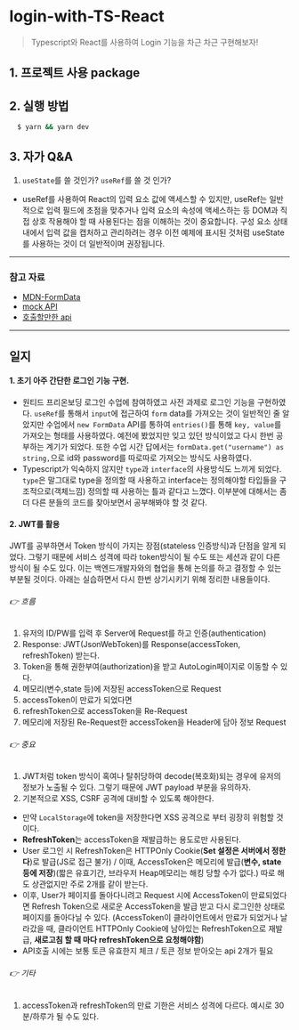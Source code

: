 # login-with-TS-React

> Typescript와 React를 사용하여 Login 기능을 차근 차근 구현해보자!

## 1. 프로젝트 사용 package

## 2. 실행 방법

```bash
  $ yarn && yarn dev
```

## 3. 자가 Q&A

1. `useState`를 쓸 것인가? `useRef`를 쓸 것 인가?

- useRef를 사용하여 React의 입력 요소 값에 액세스할 수 있지만, useRef는 일반적으로 입력 필드에 초점을 맞추거나 입력 요소의 속성에 액세스하는 등 DOM과 직접 상호 작용해야 할 때 사용된다는 점을 이해하는 것이 중요합니다. 구성 요소 상태 내에서 입력 값을 캡처하고 관리하려는 경우 이전 예제에 표시된 것처럼 useState를 사용하는 것이 더 일반적이며 권장됩니다.

---

### 참고 자료

- [MDN-FormData](https://developer.mozilla.org/en-US/docs/Web/API/FormData)
- [mock API](https://mockapi.io/)
- [호출할만한 api](https://64f732e69d775408495348ae.mockapi.io/api/v1/authmock)

---

## 일지

#### 1. 초기 아주 간단한 로그인 기능 구현.

- 원티드 프리온보딩 로그인 수업에 참여하였고 사전 과제로 로그인 기능을 구현하였다.
  `useRef`를 통해서 `input`에 접근하여 `form` data를 가져오는 것이 일반적인 줄 알았지만 수업에서 `new FormData` API를 통하여 `entries()`를 통해 `key, value`를 가져오는 형태를 사용하였다. 예전에 봤었지만 잊고 있던 방식이었고 다시 한번 공부하는 계기가 되었다. 또한 수업 시간 답에서는 `formData.get("username") as string,`으로 id와 password를 따로따로 가져오는 방식도 사용하였다.
- Typescript가 익숙하지 않지만 `type`과 `interface`의 사용방식도 느끼게 되었다. `type`은 말그대로 type을 정의할 때 사용하고 interface는 정의해야할 타입들을 구조적으로(객체느낌) 정의할 때 사용하는 틀과 같다고 느꼈다. 이부분에 대해서는 좀 더 다른 분들의 코드를 찾아보면서 공부해봐야 할 것 같다.

#### 2. JWT를 활용

JWT를 공부하면서 Token 방식이 가지는 장점(stateless 인증방식)과 단점을 알게 되었다. 그렇기 때문에 서비스 성격에 따라 token방식이 될 수도 또는 세션과 같이 다른 방식이 될 수도 있다. 이는 백엔드개발자와의 협업을 통해 논의를 하고 결정할 수 있는 부분될 것이다. 아래는 실습하면서 다시 한번 상기시키기 위해 정리한 내용들이다.

###### 👉 흐름

1. 유저의 ID/PW를 입력 후 Server에 Request를 하고 인증(authentication)
2. Response: JWT(JsonWebToken)를 Response(accessToken, refreshToken) 받는다.
3. Token을 통해 권한부여(authorization)을 받고 AutoLogin페이지로 이동할 수 있다.
4. 메모리(변수,state 등)에 저장된 accessToken으로 Request
5. accessToken이 만료가 되었다면
6. refreshToken으로 accessToken을 Re-Request
7. 메모리에 저장된 Re-Request한 accessToken을 Header에 담아 정보 Request

###### 👉 중요

1. JWT처럼 token 방식이 혹여나 탈취당하여 decode(복호화)되는 경우에 유저의 정보가 노출될 수 있다. 그렇기 때문에 JWT payload 부분을 유의하자.
2. 기본적으로 XSS, CSRF 공격에 대비할 수 있도록 해야한다.

- 만약 `LocalStorage`에 token을 저장한다면 XSS 공격으로 부터 굉장히 위험할 것이다.
- **RefreshToken**는 accessToken을 재발급하는 용도로만 사용된다.
- User 로그인 시 RefreshToken은 HTTPOnly Cookie(**Set 설정은 서버에서 정한다**)로 발급(JS로 접근 불가) / 이때, AccessToken은 메모리에 발급(**변수, state 등에 저장**)(짧은 유효기간, 브라우저 Heap메모리는 해킹 당할 수가 없다.) 따로 해도 상관없지만 주로 2개를 같이 받는다.
- 이후, User가 페이지를 돌아다니려고 Request 시에 AccessToken이 만료되었다면 Refresh Token으로 새로운 AccessToken을 발급 받고 다시 로그인한 상태로 페이지를 돌아다닐 수 있다. (AccessToken이 클라이언트에서 만료가 되었거나 날라갔을 때, 클라이언트 HTTPOnly Cookie에 남아있는 RefreshToken으로 재발급, **새로고침 할 때 마다 refreshToken으로 요청해야함**)
- API호출 시에는 보통 토큰 유효한지 체크 / 토큰 정보 받아오는 api 2개가 필요

###### 👉 기타

1. accessToken과 refreshToken의 만료 기한은 서비스 성격에 다르다. 예시로 30분/하루가 될 수도 있다.
